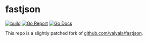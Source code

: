 # fastjson
[![build](https://github.com/oerlikon/fastjson/actions/workflows/ci.yml/badge.svg)](https://github.com/oerlikon/fastjson/actions/workflows/ci.yml)
[![Go Report](https://goreportcard.com/badge/github.com/oerlikon/fastjson)](https://goreportcard.com/report/github.com/oerlikon/fastjson)
[![Go Docs](https://img.shields.io/badge/docs-pkg.go.dev-007d9c)](https://pkg.go.dev/github.com/oerlikon/fastjson)

This repo is a slightly patched fork of [github.com/valyala/fastjson](https://github.com/valyala/fastjson).
